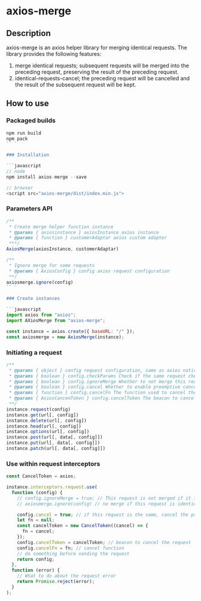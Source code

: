 # axios-merge

## Description

axios-merge is an axios helper library for merging identical requests. The library provides the following features:

1. merge identical requests; subsequent requests will be merged into the preceding request, preserving the result of the preceding request.
2. identical-requests-cancel; the preceding request will be cancelled and the result of the subsequent request will be kept.

## How to use

### Packaged builds

``` javascript
npm run build
npm pack
`` `

### Installation

```javascript
// node
npm install axios-merge --save

// browser
<script src="axios-merge/dist/index.min.js">
```

### Parameters API
``` javascript
/**
 * Create merge helper function instance
 * @params { axiosinstance } axiosInstance axios instance
 * @params { function } customerAdaptar axios custom adapter
 ***/
AxiosMerge(axiosInstance, customerAdaptar)

/**
 * Ignore merge for some requests
 * @params { AxiosConfig } config axios request configuration
 **/
axiosmerge.ignore(config)
`` `

### Create instances

```javascript
import axios from "axios";
import AXiosMerge from "axios-merge";

const instance = axios.create({ baseURL: "/" });
const axiosmerge = new AxiosMerge(instance);
```

### Initiating a request

```javascript
/**
 * @params { object } config request configuration, same as axios native configuration
 * @params { boolean } config.checkParams Check if the same request checks for parameters default true
 * @params { boolean } config.ignoreMerge Whether to not merge this request, default false Note: This parameter is mutually exclusive with the cancel parameter and cannot be configured at the same time.
 * @params { boolean } config.cancel Whether to enable preemptive cancellation, default false Note: This parameter is mutually exclusive with the ignoreMerge parameter and cannot be configured at the same time.
 * @params { function } config.cancelFn The function used to cancel the request https://axios-http.com/zh/docs/cancellation
 * @params { AxiosCancenToken } config.cancelToken The beacon to cancel the request https://axios-http.com/zh/docs/cancellation
 **/
instance.request(config)
instance.get(url[, config])
instance.delete(url[, config])
instance.head(url[, config])
instance.options(url[, config])
instance.post(url[, data[, config]])
instance.put(url[, data[, config]])
instance.patch(url[, data[, config]])
```

### Use within request interceptors

```javascript
const CancelToken = axios;

instance.interceptors.request.use(
  function (config) {
    // config.ignoreMerge = true; // This request is not merged if it is the same
    // axiosmerge.ignore(config) // no merge if this request is identical

    config.cancel = true; // if this request is the same, cancel the previous request and keep the last response
    let fn = null;
    const cancelToken = new CancelToken((cancel) => {
      fn = cancel;
    });
    config.cancelToken = cancelToken; // beacon to cancel the request
    config.cancelFn = fn; // cancel function
    // do something before sending the request
    return config;
  },
  function (error) {
    // What to do about the request error
    return Promise.reject(error);
  }
);
```